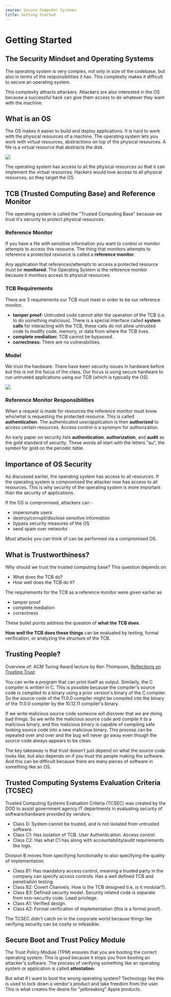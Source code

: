 ```yaml
---
course: Secure Computer Systems
title: Getting Started
---
```


# Getting Started

## The Security Mindset and Operating Systems

The operating system is very complex, not only in size of the codebase, but also
in terms of the responsibilities it has. This complexity makes it difficult to
secure an operating system.

This complexity attracts attackers. Attackers are also interested in the OS
because a successful hack can give them access to do whatever they want with the
machine.

## What is an OS

The OS makes it easier to build and deploy applications. It is hard to work with
the physical resources of a machine. The operating system lets you work with
virtual resources, abstractions on top of the physical resources. A file is a
virtual resource that abstracts the disk.

![](https://assets.omscs-notes.com/images/notes/secure-computer-systems/module1/OS-HW.png)

The operating system has access to all the physical resources so that it can
implement the virtual resources. Hackers would love access to all physical
resources, so they target the OS.

## TCB \(Trusted Computing Base\) and Reference Monitor

The operating system is called the "Trusted Computing Base" because we trust
it's security to protect physical resources.

### Reference Monitor

If you have a file with sensitive information you want to control or *monitor*
attempts to access this resource. The thing that monitors attempts to reference
a protected resource is called a **reference monitor**.

Any application that references/attempts to access a protected resource must be
**monitored**. The Operating System is the reference monitor because it monitors
access to physical resources.

### TCB Requirements

There are 3 requirements our TCB must meet in order to be our reference monitor.

- **tamper proof:** Untrusted code cannot alter the operation of the TCB \(i.e.
  to do something malicious\). There is a special interface called **system
  calls** for interacting with the TCB, these calls do not allow untrusted code
  to modify code, memory, or data from where the TCB lives.
- **complete mediation:** TCB cannot be bypassed.
- **correctness:** There are no vulnerabilities.

### Model

We trust the hardware. There have been security issues in hardware before but
this is not the focus of the class. Our focus is using secure hardware to run
untrusted applications using our TCB \(which is typically the OS\).

![](https://assets.omscs-notes.com/images/notes/secure-computer-systems/module1/TCB-HW.png)

### Reference Monitor Responsibilities

When a request is made for resources the reference monitor must know who/what is
requesting the protected resource. This is called **authentication**. The
authenticated user/application is then **authorized** to access certain
resources. Access control is a synonym for authorization.

An early paper on security lists **authentication**, **authorization**, and
**audit** as the gold standard of security. These words all start with the
letters "au", the symbol for gold on the periodic table.

## Importance of OS Security

As discussed earlier, the operating system has access to all resources. If the
operating system is compromised the attacker now has access to all resources.
This is why security of the operating system is more important than the security
of applications.

If the OS is compromised, attackers can -

- impersonate users
- destroy/corrupt/disclose sensitive information
- bypass security measures of the OS
- send spam over networks

Most attacks you can think of can be performed via a compromised OS.

## What is Trustworthiness?

Why should we trust the trusted computing base? This question depends on

- What does the TCB do?
- How well does the TCB do it?

The requirements for the TCB as a reference monitor were given earlier as

- tamper proof
- complete mediation
- correctness

These bullet points address the question of **what the TCB does**.

**How well the TCB does these things** can be evaluated by testing, formal
verification, or analyzing the structure of the TCB.

## Trusting People?

Overview of: ACM Turing Award lecture by Ken Thompson, [Reflections on Trusting
Trust](https://dl.acm.org/doi/pdf/10.1145/358198.358210).

You can write a program that can print itself as output. Similarly, the C
compiler is written in C. This is possible because the compiler's source code is
compiled to a binary using a prior version's binary of the C compiler. So the
source code of the 11.0.0 compiler might be compiled into the binary of the
11.0.0 compiler by the 10.12.11 compiler's binary.

If we write malicious source code someone will discover that we are doing bad
things. So we write the malicious source code and compile it to a malicious
binary, and this malicious binary is capable of compiling safe looking source
code into a new malicious binary. This process can be repeated over and over and
the bug will never go away even though the source code always appears to be
clean.

The key takeaway is that trust doesn't just depend on what the source code looks
like, but also depends on if you trust the people making the software. And this
can be difficult because there are many pieces of software in something like an
OS.

## Trusted Computing Systems Evaluation Criteria \(TCSEC\)

Trusted Computing Systems Evaluation Criteria \(TCSEC\) was created by the DOD
to assist government agency IT departments in evaluating security of
software/hardware provided by vendors.

- Class D: System cannot be trusted, and is not isolated from untrusted
  software.
- Class C1: Has isolation of TCB. User Authentication. Access control.
- Class C2: Has what C1 has along with accountability/audit requirements like
  logs.

Division B moves from specifying functionality to also specifying the quality of
implementation.

- Class B1: Has mandatory access control, meaning a trusted party in the company
  can specify access controls. Has a well defined TCB and penetration testing.
- Class B2: Covert Channels. How is the TCB designed \(i.e. is it modular?\).
- Class B3: Defined security model. Security related code is separate from
  non-security code. Least privilege.
- Class A1: Verified design.
- Class A2: Formal verification of implementation \(this is a formal proof\).

The TCSEC didn't catch on in the corporate world because things like verifying
security can be costly or infeasible.

## Secure Boot and Trust Policy Module

The Trust Policy Module \(TPM\) ensures that you are booting the correct
operating system. This is good because it stops you from booting an attacker's
software. The process of verifying something like an operating system or
application is called **attestation**.

But what if I want to boot the wrong operating system? Technology like this is
used to lock down a vendor's product and take freedom from the user. This is
what creates the desire for "jailbreaking" Apple products.
